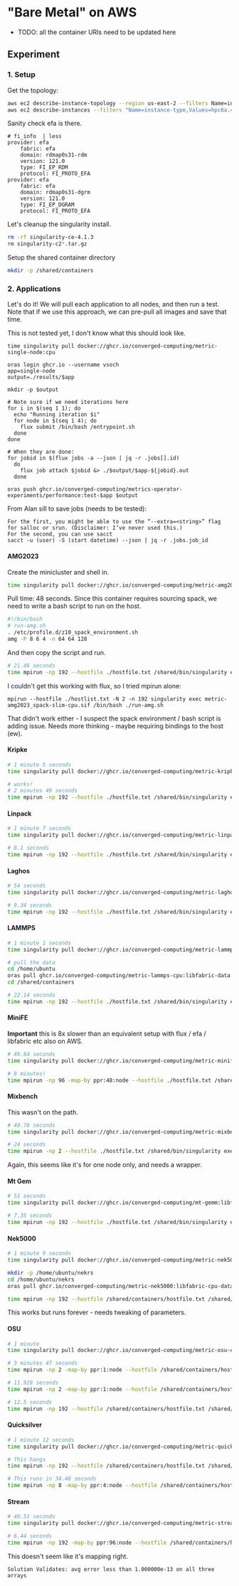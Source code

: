# "Bare Metal" on AWS

- TODO: all the container URIs need to be updated here

## Experiment

### 1. Setup

Get the topology:

```bash
aws ec2 describe-instance-topology --region us-east-2 --filters Name=instance-type,Values=hpc6a.48xlarge > topology-2.json
aws ec2 describe-instances --filters "Name=instance-type,Values=hpc6a.48xlarge" --region us-east-1 > instances-2.json
```

Sanity check efa is there.

```
# fi_info  | less
provider: efa
    fabric: efa
    domain: rdmap0s31-rdm
    version: 121.0
    type: FI_EP_RDM
    protocol: FI_PROTO_EFA
provider: efa
    fabric: efa
    domain: rdmap0s31-dgrm
    version: 121.0
    type: FI_EP_DGRAM
    protocol: FI_PROTO_EFA
```

Let's cleanup the singularity install.

```bash
rm -rf singularity-ce-4.1.3
rm singularity-c2*.tar.gz
```

Setup the shared container directory

```bash
mkdir -p /shared/containers
```

### 2. Applications

Let's do it! We will pull each application to all nodes, and then run a test.
Note that if we use this approach, we can pre-pull all images and save that time.

This is not tested yet, I don't know what this should look like.

```
time singularity pull docker://ghcr.io/converged-computing/metric-single-node:cpu

oras login ghcr.io --username vsoch
app=single-node
output=./results/$app

mkdir -p $output

# Note sure if we need iterations here
for i in $(seq 1 1); do     
  echo "Running iteration $i"  
  for node in $(seq 1 4); do
    flux submit /bin/bash /entrypoint.sh
  done 
done

# When they are done:
for jobid in $(flux jobs -a --json | jq -r .jobs[].id)
  do
    flux job attach $jobid &> ./$output/$app-${jobid}.out 
  done

oras push ghcr.io/converged-computing/metrics-operator-experiments/performance:test-$app $output
```

From Alan sill to save jobs (needs to be tested):

```
For the first, you might be able to use the “--extra=<string>” flag for salloc or srun. (Disclaimer: I’ve never used this.)
For the second, you can use sacct
sacct -u (user) -S (start datetime) --json | jq -r .jobs.job_id
```

#### AMG2023

Create the minicluster and shell in.

```bash
time singularity pull docker://ghcr.io/converged-computing/metric-amg2023:spack-slim-cpu
```

Pull time: 48 seconds.
Since this container requires sourcing spack, we need to write a bash script to run on the host.

```bash
#!/bin/bash
# run-amg.sh
. /etc/profile.d/z10_spack_environment.sh
amg -P 8 6 4 -n 64 64 128
```
And then copy the script and run.

```bash
# 21.46 seconds
time mpirun -np 192 --hostfile ./hostfile.txt /shared/bin/singularity exec /shared/containers/metric-amg2023_spack-slim-cpu.sif /bin/bash ./run_amg.sh
```

I couldn't get this working with flux, so I tried mpirun alone:

```
mpirun --hostfile ./hostlist.txt -N 2 -n 192 singularity exec metric-amg2023_spack-slim-cpu.sif /bin/bash ./run-amg.sh
```
That didn't work either - I suspect the spack environment / bash script is adding issue. Needs more thinking - maybe requiring bindings to the host (ew).


#### Kripke

```bash
# 1 minute 5 seconds
time singularity pull docker://ghcr.io/converged-computing/metric-kripke-cpu:libfabric

# works!
# 2 minutes 49 seconds
time mpirun -np 192 --hostfile ./hostfile.txt /shared/bin/singularity exec /shared/containers/metric-kripke-cpu_libfabric.sif kripke --layout GDZ --dset 8 --zones 96,96,96 --gset 16 --groups 64 --niter 10 --legendre 9 --quad 8 --procs 4,6,8
```

#### Linpack

```bash
# 1 minute 7 seconds
time singularity pull docker://ghcr.io/converged-computing/metric-linpack-cpu:libfabric

# 8.1 seconds
time mpirun -np 192 --hostfile ./hostfile.txt /shared/bin/singularity exec --pwd /opt/hpl/hpl-2.3/testing/ptest/ /shared/containers/metric-linpack-cpu_libfabric.sif xhpl
```

#### Laghos

```bash
# 54 seconds
time singularity pull docker://ghcr.io/converged-computing/metric-laghos:libfabric-cpu

# 9.34 seconds
time mpirun -np 192 --hostfile ./hostfile.txt /shared/bin/singularity exec --pwd /opt/laghos metric-laghos_libfabric-cpu.sif /opt/laghos/laghos -p 1 -m ./data/cube01_hex.mesh -rs 2 -tf 0.6 -pa -cfl 0.08 --max-steps 20
```

#### LAMMPS

```bash
# 1 minute 1 seconds
time singularity pull docker://ghcr.io/converged-computing/metric-lammps-cpu:libfabric

# pull the data
cd /home/ubuntu
oras pull ghcr.io/converged-computing/metric-lammps-cpu:libfabric-data
cd /shared/containers

# 22.14 seconds
time mpirun -np 192 --hostfile ./hostfile.txt /shared/bin/singularity exec --pwd /home/ubuntu/common /shared/containers/metric-lammps-cpu_libfabric.sif  lmp -in in.snap.test -var snapdir 2J8_W.SNAP -v x 228 -v y 228 -v z 228 -var nsteps 20000
```

#### MiniFE

**Important** this is 8x slower than an equivalent setup with flux / efa / libfabric etc also on AWS.

```bash
# 49.84 seconds
time singularity pull docker://ghcr.io/converged-computing/metric-minife:libfabric-cpu

# 8 minutes!
time mpirun -np 96 -map-by ppr:48:node --hostfile ./hostfile.txt /shared/bin/singularity exec /shared/containers/metric-minife_libfabric-cpu.sif miniFE.x nx=620 ny=620 nz=620 num_devices=4 use_locking=1 elem_group_size=2 use_elem_mat_fields=10 verify_solution=0
```

#### Mixbench

This wasn't on the path.

```bash
# 49.78 seconds
time singularity pull docker://ghcr.io/converged-computing/metric-mixbench:libfabric-cpu

# 24 seconds
time mpirun -np 2 --hostfile ./hostfile.txt /shared/bin/singularity exec /shared/containers/metric-mixbench_libfabric-cpu.sif mixbench-cpu
```

Again, this seems like it's for one node only, and needs a wrapper.

#### Mt Gem

```bash
# 51 seconds
time singularity pull docker://ghcr.io/converged-computing/mt-gemm:libfabric-cpu

# 7.35 seconds
time mpirun -np 192 --hostfile ./hostfile.txt /shared/bin/singularity exec /shared/containers/mt-gemm_libfabric-cpu.sif /opt/dense_linear_algebra/gemm/mpi/build/1_dense_gemm_mpi
```

#### Nek5000

```bash
# 1 minute 9 seconds
time singularity pull docker://ghcr.io/converged-computing/metric-nek5000:libfabric-cpu

mkdir -p /home/ubuntu/nekrs
cd /home/ubuntu/nekrs
oras pull ghcr.io/converged-computing/metric-nek5000:libfabric-cpu-data

time mpirun -np 192 --hostfile /shared/containers/hostfile.txt /shared/bin/singularity exec --pwd /home/ubuntu/nekrs/turbPipe /shared/containers/metric-nek5000_libfabric-cpu.sif nekrs --setup /home/ubuntu/nekrs/turbPipe/turbPipe.par
```

This works but runs forever - needs tweaking of parameters.

#### OSU

```bash
# 1 minute
time singularity pull docker://ghcr.io/converged-computing/metric-osu-cpu:libfabric

# 3 minutes 47 seconds
time mpirun -np 2 -map-by ppr:1:node --hostfile /shared/containers/hostfile.txt /shared/bin/singularity exec /shared/containers/metric-osu-cpu_libfabric.sif /opt/osu-benchmark/build.openmpi/mpi/pt2pt/osu_bw

# 11.928 seconds
time mpirun -np 2 -map-by ppr:1:node --hostfile /shared/containers/hostfile.txt /shared/bin/singularity exec /shared/containers/metric-osu-cpu_libfabric.sif /opt/osu-benchmark/build.openmpi/mpi/pt2pt/osu_latency

# 12.5 seconds
time mpirun -np 192 --hostfile /shared/containers/hostfile.txt /shared/bin/singularity exec /shared/containers/metric-osu-cpu_libfabric.sif /opt/osu-benchmark/build.openmpi/mpi/collective/osu_allreduce
```

#### Quicksilver

```bash
# 1 minute 12 seconds
time singularity pull docker://ghcr.io/converged-computing/metric-quicksilver-cpu:libfabric

# This hangs
time mpirun -np 192 --hostfile /shared/containers/hostfile.txt /shared/bin/singularity exec /shared/containers/metric-quicksilver-cpu_libfabric.sif qs --inputFile /opt/quicksilver/Examples/CORAL2_Benchmark/Problem1/Coral2_P1.inp

# This runs in 34.48 seconds
time mpirun -np 8 -map-by ppr:4:node --hostfile /shared/containers/hostfile.txt /shared/bin/singularity exec /shared/containers/metric-quicksilver-cpu_libfabric.sif qs --inputFile /opt/quicksilver/Examples/CORAL2_Benchmark/Problem1/Coral2_P1.inp
```

#### Stream

```bash
# 49.51 seconds
time singularity pull docker://ghcr.io/converged-computing/metric-stream:libfabric-cpu

# 6.44 seconds
time mpirun -np 192 -map-by ppr:96:node --hostfile /shared/containers/hostfile.txt /shared/bin/singularity exec /shared/containers/metric-stream_libfabric-cpu.sif stream_c.exe
```

This doesn't seem like it's mapping right.

```
Solution Validates: avg error less than 1.000000e-13 on all three arrays
```

